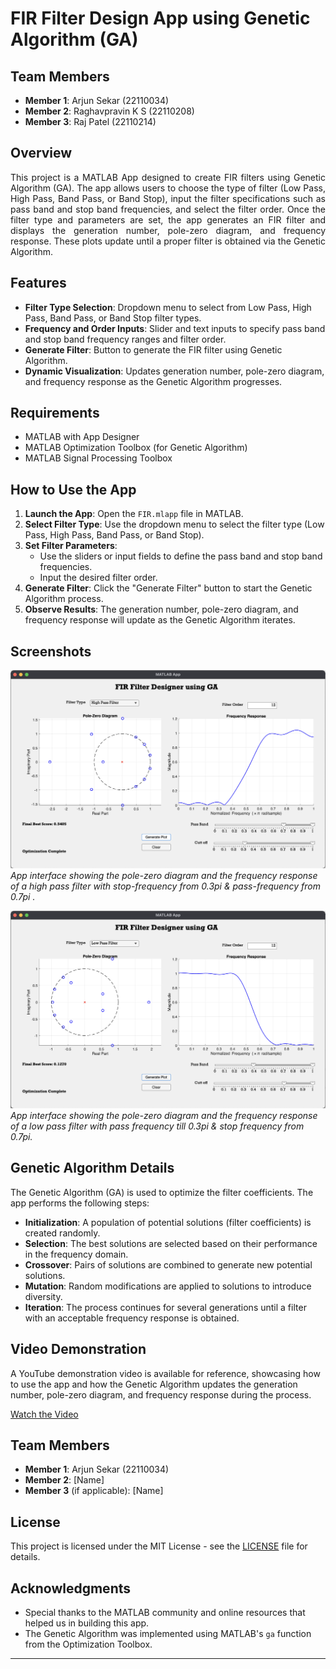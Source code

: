 # FIR Filter Design App using Genetic Algorithm (GA)

## Team Members

- **Member 1**: Arjun Sekar (22110034)
- **Member 2**: Raghavpravin K S (22110208)
- **Member 3**: Raj Patel (22110214)

## Overview
<p align="justify"> 
This project is a MATLAB App designed to create FIR filters using Genetic Algorithm (GA). The app allows users to choose the type of filter (Low Pass, High Pass, Band Pass, or Band Stop), input the filter specifications such as pass band and stop band frequencies, and select the filter order. Once the filter type and parameters are set, the app generates an FIR filter and displays the generation number, pole-zero diagram, and frequency response. These plots update until a proper filter is obtained via the Genetic Algorithm.
</p>

## Features

- **Filter Type Selection**: Dropdown menu to select from Low Pass, High Pass, Band Pass, or Band Stop filter types.
- **Frequency and Order Inputs**: Slider and text inputs to specify pass band and stop band frequency ranges and filter order.
- **Generate Filter**: Button to generate the FIR filter using Genetic Algorithm.
- **Dynamic Visualization**: Updates generation number, pole-zero diagram, and frequency response as the Genetic Algorithm progresses.
  
## Requirements

- MATLAB with App Designer
- MATLAB Optimization Toolbox (for Genetic Algorithm)
- MATLAB Signal Processing Toolbox

## How to Use the App

1. **Launch the App**: Open the `FIR.mlapp` file in MATLAB.
2. **Select Filter Type**: Use the dropdown menu to select the filter type (Low Pass, High Pass, Band Pass, or Band Stop).
3. **Set Filter Parameters**:
   - Use the sliders or input fields to define the pass band and stop band frequencies.
   - Input the desired filter order.
4. **Generate Filter**: Click the "Generate Filter" button to start the Genetic Algorithm process.
5. **Observe Results**: The generation number, pole-zero diagram, and frequency response will update as the Genetic Algorithm iterates.

## Screenshots

![High Pass Filter](images/highpass.png)
*App interface showing the pole-zero diagram and the frequency response of a high pass filter with stop-frequency from 0.3pi & pass-frequency from 0.7pi .*

![Low Pass Filter](images/lowpass.png)
*App interface showing the pole-zero diagram and the frequency response of a low pass filter with pass frequency till 0.3pi & stop frequency from 0.7pi.*

## Genetic Algorithm Details

The Genetic Algorithm (GA) is used to optimize the filter coefficients. The app performs the following steps:

- **Initialization**: A population of potential solutions (filter coefficients) is created randomly.
- **Selection**: The best solutions are selected based on their performance in the frequency domain.
- **Crossover**: Pairs of solutions are combined to generate new potential solutions.
- **Mutation**: Random modifications are applied to solutions to introduce diversity.
- **Iteration**: The process continues for several generations until a filter with an acceptable frequency response is obtained.

## Video Demonstration

A YouTube demonstration video is available for reference, showcasing how to use the app and how the Genetic Algorithm updates the generation number, pole-zero diagram, and frequency response during the process.

[Watch the Video](https://www.youtube.com/watch?v=your-video-id)

## Team Members

- **Member 1**: Arjun Sekar (22110034)
- **Member 2**: [Name]
- **Member 3** (if applicable): [Name]

## License

This project is licensed under the MIT License - see the [LICENSE](LICENSE) file for details.

## Acknowledgments

- Special thanks to the MATLAB community and online resources that helped us in building this app.
- The Genetic Algorithm was implemented using MATLAB's `ga` function from the Optimization Toolbox.

---
